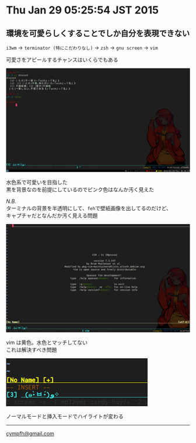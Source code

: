 Thu Jan 29 05:25:54 JST 2015
===

環境を可愛らしくすることでしか自分を表現できない
---

`i3wm` -> `terminator (特にこだわりなし)` -> `zsh` -> `gnu screen` -> `vim`

可愛さをアピールするチャンスはいくらでもある

![](../../img/150129a.png)

水色系で可愛いを目指した  
黒を背景なのを前提にしているのでピンク色はなんか汚く見えた

*N.B.*  
ターミナルの背景を半透明にして、`feh`で壁紙画像を出してるのだけど、  
キャプチャだとなんだか汚く見える問題

![](../../img/150129b.png)

vim は黄色。水色とマッチしてない  
これは解決すべき問題

![](../../img/150129c.png)

ノーマルモードと挿入モードでハイライトが変わる

---

cympfh@gmail.com
